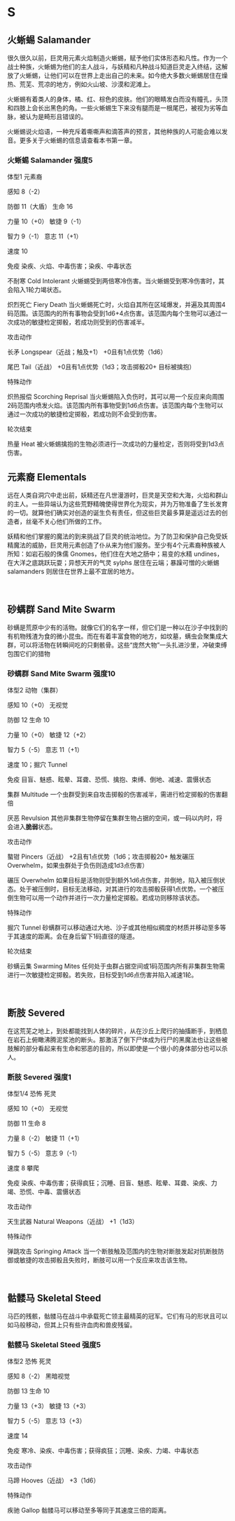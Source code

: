 # S

## 火蜥蜴 Salamander

很久很久以前，巨灵用元素火焰制造火蜥蜴，赋予他们实体形态和凡性。作为一个战士种族，火蜥蜴为他们的主人战斗，与妖精和凡种战斗知道巨灵走入终结，这解放了火蜥蜴，让他们可以在世界上走出自己的未来。如今绝大多数火蜥蜴居住在燥热、荒芜、荒凉的地方，例如火山坡、沙漠和泥滩上。

火蜥蜴有着类人的身体，橘、红、棕色的皮肤。他们的眼睛发白而没有瞳孔，头顶和四肢上会长出黑色的角。一些火蜥蜴生下来没有腿而是一根尾巴，被视为劣等血脉，被认为是畸形且错误的。

火蜥蜴说火焰语，一种充斥着嘶嘶声和滴答声的预言，其他种族的人可能会难以发音。更多关于火蜥蜴的信息请查看本书第一章。

### 火蜥蜴 Salamander 强度5

体型1 元素裔

感知 8（-2）

防御 11（大盾） 生命 16

力量 10（+0） 敏捷 9（-1）

智力 9（-1） 意志 11（+1）

速度 10

免疫 染疾、火焰、中毒伤害；染疾、中毒状态

不耐寒 Cold Intolerant
火蜥蜴受到两倍寒冷伤害。当火蜥蜴受到寒冷伤害时，其会陷入1轮力竭状态。

炽烈死亡 Fiery Death
当火蜥蜴死亡时，火焰自其所在区域爆发，并遍及其周围4码范围。该范围内的所有事物会受到1d6+4点伤害。该范围内每个生物可以通过一次成功的敏捷检定掷骰，若成功则受到的伤害减半。

攻击动作

长矛 Longspear（近战；触及+1） +0且有1点优势（1d6）

尾巴 Tail（近战） +0且有1点优势（1d3；攻击掷骰20+ 目标被擒抱）

特殊动作

炽热报偿 Scorching Reprisal
当火蜥蜴陷入负伤时，其可以用一个反应来向周围2码范围内喷发火焰。该范围内所有事物受到1d6点伤害。该范围内每个生物可以通过一次成功的敏捷检定掷骰，若成功则不会受到伤害。

轮次结束

热量 Heat
被火蜥蜴擒抱的生物必须进行一次成功的力量检定，否则将受到1d3点伤害。

## 元素裔 Elementals

远在人类自洞穴中走出前，妖精还在凡世漫游时，巨灵是天空和大海，火焰和群山的主人。一些异端认为这些荒野精魄使得世界化为现实，并为万物准备了生长发育的一切。就算他们确实对创造的诞生负有责任，但这些巨灵最多算是遥远过去的创造者，丝毫不关心他们所做的工作。

妖精和他们掌握的魔法的到来挑战了巨灵的统治地位。为了防卫和保护自己免受妖精魔法的威胁，巨灵用元素创造了仆从来为他们服务。至少有4个元素裔种族被人所知：如岩石般的侏儒
Gnomes，他们住在大地之肠中；易变的水精
undines，在大洋之底跳跃玩耍；异想天开的气灵 sylphs
居住在云端；暴躁可憎的火蜥蜴 salamanders 则居住在世界上最不宜居的地方。

 

## 砂螨群 Sand Mite Swarm

砂螨是荒原中少有的活物。就像它们的名字一样，但它们是一种以在沙子中找到的有机物残渣为食的微小昆虫。而在有着丰富食物的地方，如坟墓，螨虫会聚集成大群，可以将活物在转瞬间吃的只剩骸骨。这些“庞然大物”一头扎进沙里，冲破束缚包围它们的猎物

### 砂螨群 Sand Mite Swarm 强度10

体型2 动物（集群）

感知 10（+0） 无视觉

防御 12 生命 10

力量 10（+0） 敏捷 12（+2）

智力 5（-5） 意志 11（+1）

速度 10；掘穴 Tunnel

免疫 目盲、魅惑、眩晕、耳聋、恐慌、擒抱、束缚、倒地、减速、震慑状态

集群 Multitude
一个虫群受到来自攻击掷骰的伤害减半，需进行检定掷骰的伤害翻倍

厌恶 Revulsion
其他非集群生物停留在集群生物占据的空间，或一码以内时，将会进入**脆弱**状态。

攻击动作

螯钳 Pincers（近战） +2且有1点优势（1d6；攻击掷骰20+ 触发碾压
Overwhelm，如果虫群处于负伤则造成1d3点伤害）

碾压 Overwhelm
如果目标是活物则受到额外1d6点伤害，并倒地，陷入被压倒状态。处于被压倒时，目标无法移动，对其进行的攻击掷骰获得1点优势。一个被压倒生物可以用一个动作并进行一次力量检定掷骰。若成功则移除该状态。

特殊动作

掘穴 Tunnel
砂螨群可以移动通过大地、沙子或其他相似稠度的材质并移动至多等于其速度的距离。会在身后留下1码直径的隧道。

轮次结束

砂螨云集 Swarming Mites
任何处于虫群占据空间或1码范围内所有非集群生物需进行一次敏捷检定掷骰。若失败，目标受到1d6点伤害并陷入减速1轮。

 

## 断肢 Severed

在这荒芜之地上，到处都能找到人体的碎片，从在沙丘上爬行的抽搐断手，到栖息在岩石上俯瞰沸腾泥浆池的断头。那激活了倒下尸体成为行尸的黑魔法也让这些被肢解的部分看起来有生命和邪恶的目的，所以即使是一个很小的身体部分也可以杀人。

### 断肢 Severed 强度1

体型1/4 恐怖 死灵

感知 10（+0） 无视觉

防御 11 生命 8

力量 8（-2） 敏捷 11（+1）

智力 5（-5） 意志 9（-1）

速度 8 攀爬

免疫
染疾、中毒伤害；获得疯狂；沉睡、目盲、魅惑、眩晕、耳聋、染疾、力竭、恐慌、中毒、震慑状态

攻击动作

天生武器 Natural Weapons（近战） +1（1d3）

特殊动作

弹跳攻击 Springing Attack
当一个断肢触及范围内的生物对断肢发起对抗断肢防御或敏捷的攻击掷骰且失败时，断肢可以用一个反应来攻击该生物。

 

## 骷髅马 Skeletal Steed

马匹的残骸，骷髅马在战斗中承载死亡领主最精英的冠军。它们有马的形状且可以如马般移动，但其上只有些许血肉和兽皮残留。

### 骷髅马 Skeletal Steed 强度5

体型2 恐怖 死灵

感知 8（-2） 黑暗视觉

防御 13 生命 10

力量 13（+3） 敏捷 13（+3）

智力 5（-5） 意志 13（+3）

速度 14

免疫 寒冷、染疾、中毒伤害；获得疯狂；沉睡、染疾、力竭、中毒状态

攻击动作

马蹄 Hooves（近战） +3（1d6）

特殊动作

疾驰 Gallop 骷髅马可以移动至多等同于其速度三倍的距离。

 
